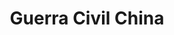﻿---
title: "Guerra Civil China"
permalink: periodes_1038.html
layout: periode
dataInici: 1946-03-31
dataFi: 1950-08-07
sidebar: periodes
pares:
  - 371:
    title: "La Guerra Fría"
    dataInici: "(1946)"
    dataFi: "(1991)"

fills:
  - 1057:
    title: "Batalla de Kuningtou"
    dataInici: "(1949-10-24)"
    dataFi: "(1949-10-27)"

jocsPrincipals:
  - title: "Chinese Civil War"
    bggId: 727
    dataInici: 
    dataFi: 

jocsEscenaris:
jocsEpoca:
jocsEpocaEscenaris:
---
